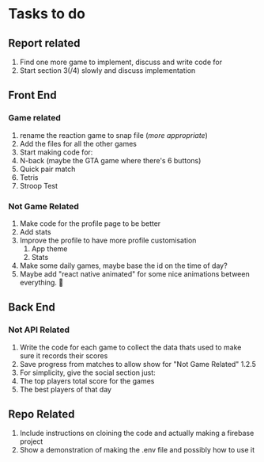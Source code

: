 # Tasks to do
## Report related
1. Find one more game to implement, discuss and write code for
2. Start section 3(/4) slowly and discuss implementation


## Front End

### Game related
1. rename the reaction game to snap file (*more appropriate*)
2. Add the files for all the other games
3. Start making code for:
 1. N-back (maybe the GTA game where there's 6 buttons)
 2. Quick pair match
 3. Tetris
 4. Stroop Test

### Not Game Related
1. Make code for the profile page to be better
 1. Add stats
 2. Improve the profile to have more profile customisation
    1. App theme
    2. Stats
2. Make some daily games, maybe base the id on the time of day?
3. Maybe add "react native animated" for some nice animations between everything. 🪇
## Back End


### Not API Related
1. Write the code for each game to collect the data thats used to make sure it records their scores
2. Save progress from matches to allow show for "Not Game Related" 1.2.5
3. For simplicity, give the social section just:
 1. The top players total score for the games
 2. The best players of that day


## Repo Related
1. Include instructions on cloining the code and actually making a firebase project
2. Show a demonstration of making the .env file and possibly how to use it